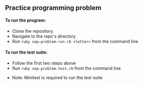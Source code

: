 ## Practice programming problem

#### To run the program:

- Clone the repository
- Navigate to the repo's directory
- Run `ruby sep-problem-run.rb <letter>` from the command line

#### To run the test suite:
- Follow the first two steps above
- Run `ruby sep-problem-test.rb` from the command line

* Note: Minitest is required to run the test suite
